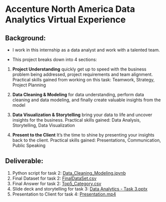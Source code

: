 # Accenture North America Data Analytics Virtual Experience

## Background:
* I work in this internship as a data analyst and work with a talented team.

* This project breaks down into 4 sections:
1. **Project Understanding** quickly get up to speed with the business problem being addressed, project requirements and team alignment. Practical skills gained from working on this task: Teamwork, Strategy, Project Planning

2. **Data Cleaning & Modeling** for data understanding, perform data cleaning and data modeling, and finally create valuable insights from the model

3. **Data Visualization & Storytelling** bring your data to life and uncover insights for the business. Practical skills gained: Data Analysis, Storytelling, Data Visualization

4. **Present to the Client** It’s the time to shine by presenting your insights back to the client. Practical skills gained: Presentations, Communication, Public Speaking

## Deliverable:
1. Python script for task 2: [Data_Cleaning_Modeling.ipynb](2%20Data%20Cleaning%20and%20Modeling/MyWork/Data_Cleaning_Modeling.ipynb)
2. Final Dataset for task 2: [FinalDataSet.csv](2%20Data%20Cleaning%20and%20Modeling/MyWork/FinalDataSet.csv)
3. Final Answer for task 2: [Top5_Category.csv](2%20Data%20Cleaning%20and%20Modeling/MyWork/Top5_Category.csv)
4. Slide deck and storytelling for task 3: [Data Analytics - Task 3.pptx](3%20Data%20Visualization%20and%20Storytelling/MyWork/Data%20Analytics%20-%20Task%203.pptx)
5. Presentation to Client for task 4: [Presentation.mp4](4%20Present%20to%20the%20Client/MyWork/Presentation.mp4)
